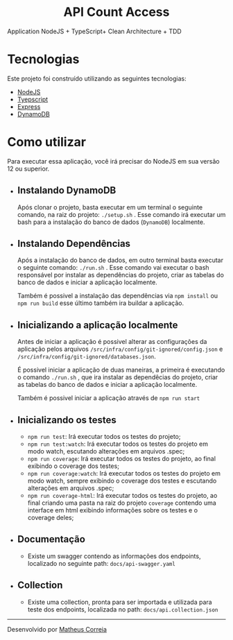 <h1 align="center">
    API Count Access
</h1>

Application NodeJS + TypeScript+ Clean Architecture + TDD 

# Tecnologias

Este projeto foi construído utilizando as seguintes tecnologias:

- [NodeJS](https://nodejs.org/en/)
- [Tyepscript](https://www.typescriptlang.org/)
- [Express](https://expressjs.com/pt-br/)
- [DynamoDB](https://aws.amazon.com/pt/dynamodb/)

# Como utilizar

Para executar essa aplicação, você irá precisar do NodeJS em sua versão 12 ou superior.

- ## Instalando DynamoDB

  Após clonar o projeto, basta executar em um terminal o seguinte comando, na raiz do projeto: `./setup.sh` . Esse comando irá executar um bash para a instalação do banco de dados (`DynamoDB`) localmente.

- ## Instalando Dependências

  Após a instalação do banco de dados, em outro terminal basta executar o seguinte comando: `./run.sh` . Esse comando vai executar o bash responsável por instalar as dependências do projeto, criar as tabelas do banco de dados e iniciar a aplicação localmente.

  Também é possivel a instalação das dependências via `npm install` ou `npm run build` esse último também ira buildar a aplicação.

- ## Inicializando a aplicação localmente

  Antes de iniciar a aplicação é possivel alterar as configurações da aplicação pelos arquivos `/src/infra/config/git-ignored/config.json` e `/src/infra/config/git-ignored/databases.json`.

  É possivel iniciar a aplicação de duas maneiras, a primeira é executando o comando `./run.sh` , que ira instalar as dependêcias do projeto, criar as tabelas do banco de dados e iniciar a aplicação localmente.

  Também é possivel iniciar a aplicação através de `npm run start`

- ## Inicializando os testes

  - `npm run test`: Irá executar todos os testes do projeto;
  - `npm run test:watch`: Irá executar todos os testes do projeto em modo watch, escutando alterações em arquivos .spec;
  - `npm run coverage`: Irá executar todos os testes do projeto, ao final exibindo o coverage dos testes;
  - `npm run coverage:watch`: Irá executar todos os testes do projeto em modo watch, sempre exibindo o coverage dos testes e escutando alterações em arquivos .spec;
  - `npm run coverage-html`: Irá executar todos os testes do projeto, ao final criando uma pasta na raiz do projeto `coverage` contendo uma interface em html exibindo informações sobre os testes e o coverage deles;

- ## Documentação

  - Existe um swagger contendo as informações dos endpoints, localizado no seguinte path: `docs/api-swagger.yaml`

- ## Collection

  - Existe uma collection, pronta para ser importada e utilizada para teste dos endpoints, localizada no path: `docs/api.collection.json`

---

Desenvolvido por [Matheus Correia](https://www.linkedin.com/in/matheuscorreia96)
